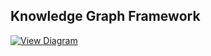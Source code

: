 
## Knowledge Graph Framework

[![View Diagram](https://img.shields.io/badge/View_on-Google_Sheets-blue?logo=googlesheets&style=for-the-badge)]([https://docs.google.com/spreadsheets/d/your-file-id/view](https://docs.google.com/spreadsheets/d/1WtrvfcVd2snV2pHU_gq-hJEDVbQWN4uP/edit?usp=sharing&ouid=116816927220146341697&rtpof=true&sd=true))



